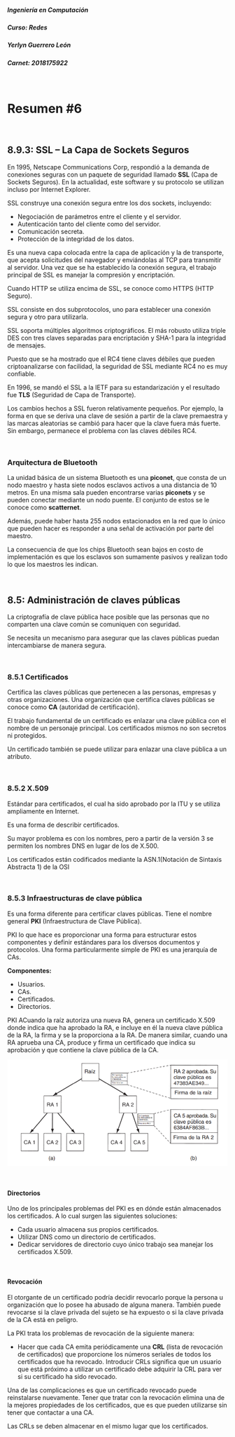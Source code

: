 ##### Ingeniería en Computación
##### Curso: Redes
##### Yerlyn Guerrero León
##### Carnet: 2018175922  

&nbsp;  

# **Resumen #6**

&nbsp;

## **8.9.3: SSL – La Capa de Sockets Seguros**

En 1995, Netscape Communications Corp, respondió a la demanda de conexiones seguras con un paquete de seguridad llamado **SSL** (Capa de Sockets Seguros). En la actualidad, este software y su protocolo se utilizan incluso por Internet Explorer.

SSL construye una conexión segura entre los dos sockets, incluyendo:

* Negociación de parámetros entre el cliente y el servidor.
* Autenticación tanto del cliente como del servidor.
* Comunicación secreta.
* Protección de la integridad de los datos.

Es una nueva capa colocada entre la capa de aplicación y la de transporte, que acepta solicitudes del navegador y enviándolas al TCP para transmitir al servidor. Una vez que se ha establecido la conexión segura, el trabajo principal de SSL es manejar la compresión y encriptación.

Cuando HTTP se utiliza encima de SSL, se conoce como HTTPS (HTTP Seguro).

SSL consiste en dos subprotocolos, uno para establecer una conexión segura y otro para utilizarla.

SSL soporta múltiples algoritmos criptográficos. El más
robusto utiliza triple DES con tres claves separadas para encriptación y SHA-1 para la integridad
de mensajes.

Puesto que se ha mostrado que el RC4 tiene claves débiles que pueden criptoanalizarse con facilidad, la seguridad de SSL mediante RC4 no es muy confiable.

En 1996, se mandó el SSL a la IETF para su estandarización y el resultado fue **TLS** (Seguridad de Capa de Transporte).

Los cambios hechos a SSL fueron relativamente pequeños. Por ejemplo, la forma en que se deriva una clave de sesión a partir de la clave premaestra y las marcas aleatorias se cambió para hacer que la clave fuera más fuerte. Sin embargo, permanece el
problema con las claves débiles RC4.

&nbsp;

### **Arquitectura de Bluetooth**

La unidad básica de un sistema Bluetooth es una **piconet**, que consta de un nodo maestro y hasta siete nodos esclavos activos a una distancia de 10 metros. En una misma sala pueden encontrarse varias **piconets** y se pueden conectar mediante un nodo puente. El conjunto de estos se le conoce como **scatternet**.

Además, puede haber hasta 255 nodos estacionados en la red que lo único que pueden hacer es responder a una señal de activación por parte del maestro.

La consecuencia de que los chips Bluetooth sean bajos en costo de implementación es que los esclavos son sumamente pasivos y realizan todo lo que los maestros les indican.

&nbsp;

## **8.5: Administración de claves públicas**

La criptografía de clave pública hace posible que las personas que no comparten una clave común se comuniquen con seguridad.

Se necesita un mecanismo para asegurar que las claves públicas puedan intercambiarse de manera segura.

&nbsp;

### **8.5.1 Certificados**

Certifica las claves públicas que pertenecen a las personas, empresas y otras organizaciones. Una organización que certifica claves públicas se conoce como **CA** (autoridad de certificación).

El trabajo fundamental de un certificado es enlazar una clave pública con el nombre de un personaje principal. Los certificados mismos no son secretos ni protegidos.

Un certificado también se puede utilizar para enlazar una clave pública a un atributo.

&nbsp;

### **8.5.2 X.509**

Estándar para certificados, el cual ha sido aprobado por la ITU  y se utiliza ampliamente en Internet.

Es una forma de describir certificados.

Su mayor problema es con los nombres, pero a partir de la versión 3 se permiten los nombres DNS en lugar de los de X.500.

Los certificados están codificados mediante la ASN.1(Notación de Sintaxis Abstracta 1) de la OSI

&nbsp;

### **8.5.3 Infraestructuras de clave pública**

Es una forma diferente para certificar claves públicas. Tiene el nombre general **PKI** (Infraestructura de Clave Pública).

PKI lo que hace es proporcionar una forma para estructurar estos componentes y definir estándares para los diversos documentos y protocolos. Una forma particularmente simple de PKI es una jerarquía de CAs.

**Componentes:**

* Usuarios.
* CAs.
* Certificados.
* Directorios.

PKI ACuando la raíz autoriza una nueva RA, genera un certificado X.509 donde indica que ha aprobado la RA, e incluye en él la nueva clave pública de la RA, la firma y se la proporciona a la RA. De manera similar, cuando una RA aprueba una CA, produce y firma un certificado que indica su aprobación y que contiene la clave pública de la CA.

![PKI](/img/PKI.png)

&nbsp;

#### **Directorios**

Uno de los principales problemas del PKI es en dónde están almacenados los certificados. A lo cual surgen las siguientes soluciones:

* Cada usuario almacena sus propios certificados.
* Utilizar DNS como un directorio de certificados.
* Dedicar servidores de directorio cuyo único trabajo sea manejar los certificados X.509.

&nbsp;

#### **Revocación**

El otorgante de un certificado podría decidir revocarlo porque la persona u organización que lo posee ha abusado de alguna manera. También puede revocarse si la clave privada del sujeto se ha expuesto o si la clave privada de la CA está en peligro.

La PKI trata los problemas de revocación de la siguiente manera: 

* Hacer que cada CA emita periódicamente una **CRL** (lista de revocación de certificados) que proporcione los números seriales de todos los certificados que ha revocado.
Introducir CRLs significa que un usuario que está próximo a utilizar un certificado debe adquirir la CRL para ver si su certificado ha sido revocado.

Una de las complicaciones es que un certificado revocado puede reinstalarse nuevamente. Tener que tratar con la revocación elimina una de la mejores propiedades de los certificados, que es que pueden utilizarse sin tener que contactar a una CA.

Las CRLs se deben almacenar en el mismo lugar que los certificados.

